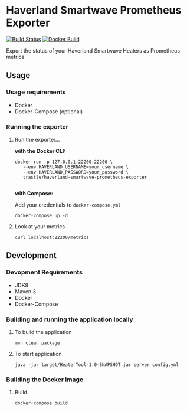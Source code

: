 # Haverland Smartwave Prometheus Exporter

[![Build Status](https://travis-ci.org/trastle/haverland-smartwave-prometheus-exporter.svg?branch=master)](https://travis-ci.org/trastle/haverland-smartwave-prometheus-exporter)
[![Docker Build](https://img.shields.io/docker/automated/trastle/haverland-smartwave-prometheus-exporter.svg)](https://hub.docker.com/r/trastle/haverland-smartwave-prometheus-exporter/)

Export the status of your Haverland Smartwave Heaters as Prometheus metrics.

## Usage

### Usage requirements

* Docker
* Docker-Compose (optional)

### Running the exporter

1. Run the exporter...

   **with the Docker CLI:**

	```
	docker run -p 127.0.0.1:22200:22200 \
       --env HAVERLAND_USERNAME=your_username \
       --env HAVERLAND_PASSWORD=your_password \
       trastle/haverland-smartwave-prometheus-exporter
	    
	```
   
   **with Compose:**
    
   Add your credentials to ```docker-compose.yml```
   
   ```
   docker-compose up -d
   ```

2. Look at your metrics

    ```
    curl localhost:22200/metrics
    ```

## Development

### Devopment Requirements

* JDK8
* Maven 3
* Docker
* Docker-Compose

### Building and running the application locally

1. To build the application

	```
	mvn clean package
	```

2. To start application

	```
	java -jar target/HeaterTool-1.0-SNAPSHOT.jar server config.yml
	```

### Building the Docker Image

1. Build

	```
	docker-compose build
	```

